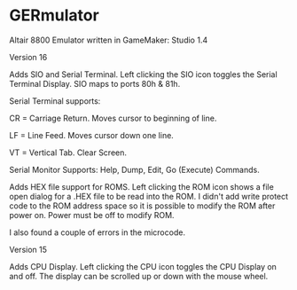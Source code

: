 # GERmulator
Altair 8800 Emulator written in GameMaker: Studio 1.4

Version 16

Adds SIO and Serial Terminal. Left clicking the SIO icon toggles the Serial Terminal Display.
SIO maps to ports 80h & 81h.

Serial Terminal supports:

  CR = Carriage Return. Moves cursor to beginning of line.
  
  LF = Line Feed. Moves cursor down one line.
  
  VT = Vertical Tab. Clear Screen.
  
Serial Monitor Supports: Help, Dump, Edit, Go (Execute) Commands.

Adds HEX file support for ROMS. Left clicking the ROM icon shows a file open dialog for a .HEX file to be read into the ROM. I didn't add write protect code to the ROM address space so it is possible to modify the ROM after power on. Power must be off to modify ROM.

I also found a couple of errors in the microcode.

Version 15

Adds CPU Display. Left clicking the CPU icon toggles the CPU Display on and off. The display can be scrolled up or down with the mouse wheel.
